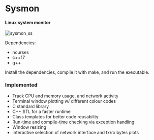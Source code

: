 # Sysmon 
#### Linux system monitor

![sysmon_ss](https://user-images.githubusercontent.com/43519486/100337569-7275f180-2fcf-11eb-96d1-d27a152dd40b.png)


Dependencies:
  - ncurses
  - c++17
  - g++

Install the dependencies, compile it with make, and run the executable.

### Implemented
 - Track CPU and memory usage, and network activity
 - Terminal window plotting w/ different colour codes
 - C standard library
 - C++ STL for a faster runtime
 - Class templates for better code reusability
 - Run-time and compile-time checking via exception handling
 - Window resizing
 - Interactive selection of network interface and tx/rx bytes plots

